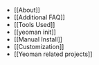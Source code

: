* [[About]]
* [[Additional FAQ]]
* [[Tools Used]]
* [[yeoman init]]
* [[Manual Install]]
* [[Customization]]
* [[Yeoman related projects]]